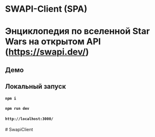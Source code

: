 # SWAPI-Client (SPA)
# Энциклопедия по вселенной Star Wars на открытом API (https://swapi.dev/)

## Демо
<!-- https://image-cropper-umber.vercel.app/ -->

## Локальный запуск
#### `npm i `
#### `npm run dev`
#### `http://localhost:3000/`

<!-- # Test task:

## 1. Выполнить верстку, которая представлена на изображении.

![CropperStock](https://github.com/DieReiterin/ImageCropper/blob/main/src/assets/CropperStock.jpg)

## 2. Реализовать следующий функционал:

● Управление позицией и размерами блока с помощью input;

● Изменение размеров блока с помощью красных прямоугольников. 
При зажатии левой кнопки мыши на элементе управления и перемещении ее, блок должен менять размеры до тех пор, пока не отпустят зажатую кнопку. 
Верхний прямоугольник управляет высотой, правый - шириной и т.д.;

● Управление позицией блока с помощью красного прямоугольника в центре выполнить по такому же принципу.

## 3. Условия:

● Блок не должен выходить за рамки родительского элемента;

● Данные и работа с ними должны быть реализованы через Vuex, то есть состояние блока должно хранится в store, а не локально в компоненте;

● Для стилизации использовать SCSS;

● Исходный код должен быть залит на GitHub;

● Делить код на компоненты;

● Не использовать никаких сторонних библиотек, кроме Vue, Vuex; -->
#   S w a p i C l i e n t 
 
 